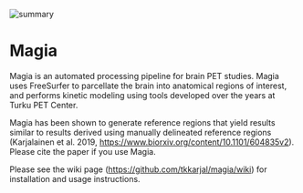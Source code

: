 ![summary](http://emotion.utu.fi/wp-content/uploads/2019/10/summary.png)

# Magia

Magia is an automated processing pipeline for brain PET studies. Magia uses FreeSurfer to parcellate the brain into anatomical regions of interest, and performs kinetic modeling using tools developed over the years at Turku PET Center.

Magia has been shown to generate reference regions that yield results similar to results derived using manually delineated reference regions (Karjalainen et al. 2019, https://www.biorxiv.org/content/10.1101/604835v2). Please cite the paper if you use Magia.

Please see the wiki page (https://github.com/tkkarjal/magia/wiki) for installation and usage instructions.

